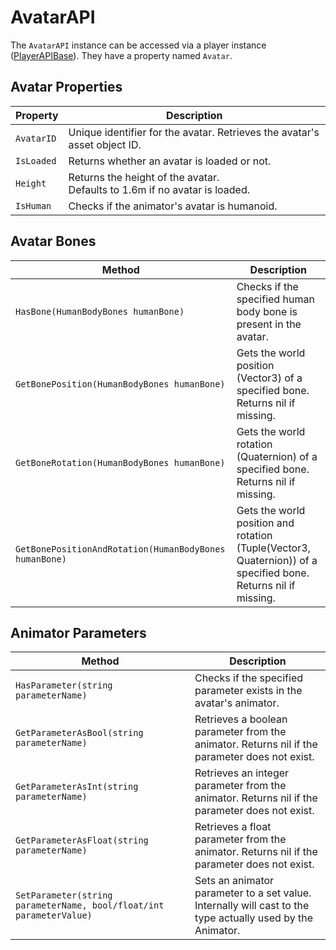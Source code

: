 # AvatarAPI

The `AvatarAPI` instance can be accessed via a player instance ([PlayerAPIBase](player-api.md)). They have a property named `Avatar`.

## Avatar Properties

| Property | Description                                                                    |
| --- |--------------------------------------------------------------------------------|
| `AvatarID` | Unique identifier for the avatar. Retrieves the avatar's asset object ID.      |
| `IsLoaded` | Returns whether an avatar is loaded or not.                                    |
| `Height` | Returns the height of the avatar.<br/>Defaults to 1.6m if no avatar is loaded. |
| `IsHuman` | Checks if the animator's avatar is humanoid.                                   |

## Avatar Bones

| Method | Description |
| --- | --- |
| `HasBone(HumanBodyBones humanBone)` | Checks if the specified human body bone is present in the avatar. |
| `GetBonePosition(HumanBodyBones humanBone)` | Gets the world position (Vector3) of a specified bone. Returns nil if missing. |
| `GetBoneRotation(HumanBodyBones humanBone)` | Gets the world rotation (Quaternion) of a specified bone. Returns nil if missing. |
| `GetBonePositionAndRotation(HumanBodyBones humanBone)` | Gets the world position and rotation (Tuple(Vector3, Quaternion)) of a specified bone. Returns nil if missing. |

## Animator Parameters

| Method                                                              | Description                                                                                                    |
|---------------------------------------------------------------------|----------------------------------------------------------------------------------------------------------------|
| `HasParameter(string parameterName)`                                | Checks if the specified parameter exists in the avatar's animator.                                             |
| `GetParameterAsBool(string parameterName)`                          | Retrieves a boolean parameter from the animator. Returns nil if the parameter does not exist.                  |
| `GetParameterAsInt(string parameterName)`                           | Retrieves an integer parameter from the animator. Returns nil if the parameter does not exist.                 |
| `GetParameterAsFloat(string parameterName)`                         | Retrieves a float parameter from the animator. Returns nil if the parameter does not exist.                    |
| `SetParameter(string parameterName, bool/float/int parameterValue)` | Sets an animator parameter to a set value.<br/>Internally will cast to the type actually used by the Animator. |
